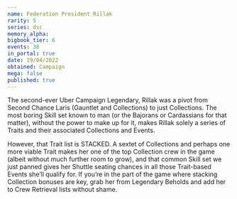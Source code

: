 ```yaml
---
name: Federation President Rillak
rarity: 5
series: dsc
memory_alpha:
bigbook_tier: 6
events: 38
in_portal: true
date: 19/04/2022
obtained: Campaign
mega: false
published: true
---
```


The second-ever Uber Campaign Legendary, Rillak was a pivot from Second Chance Laris (Gauntlet and Collections) to just Collections. The most boring Skill set known to man (or the Bajorans or Cardassians for that matter), without the power to make up for it, makes Rillak solely a series of Traits and their associated Collections and Events.

However, that Trait list is STACKED. A sextet of Collections and perhaps one more viable Trait makes her one of the top Collection crew in the game (albeit without much further room to grow), and that common Skill set we just panned gives her Shuttle seating chances in all those Trait-based Events she’ll qualify for. If you’re in the part of the game where stacking Collection bonuses are key, grab her from Legendary Beholds and add her to Crew Retrieval lists without shame.
